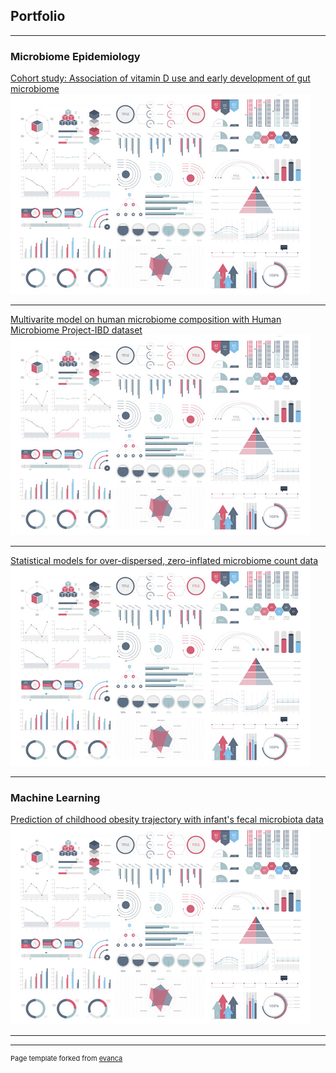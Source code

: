 ## Portfolio

---

### Microbiome Epidemiology
[Cohort study: Association of vitamin D use and early development of gut microbiome](/pdf/sample_presentation.pdf) 
<img src="images/dummy_thumbnail.jpg?raw=true"/>

---
[Multivarite model on human microbiome composition with Human Microbiome Project-IBD dataset](http://example.com/) 
<img src="images/dummy_thumbnail.jpg?raw=true"/>

---
[Statistical models for over-dispersed, zero-inflated microbiome count data](http://example.com/)
<img src="images/dummy_thumbnail.jpg?raw=true"/> 

---
### Machine Learning 
[Prediction of childhood obesity trajectory with infant's fecal microbiota data](/sample_page)
<img src="images/dummy_thumbnail.jpg?raw=true"/>

---


---
<p style="font-size:11px">Page template forked from <a href="https://github.com/evanca/quick-portfolio">evanca</a></p>
<!-- Remove above link if you don't want to attibute -->
